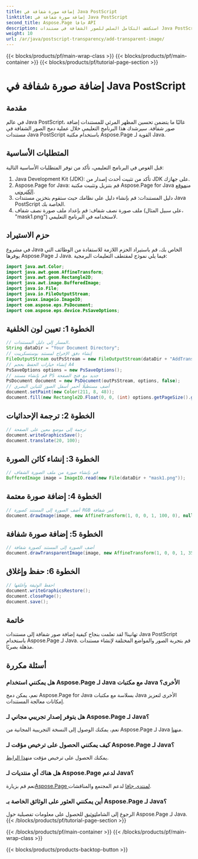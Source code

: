 ```yaml
---
title: إضافة صورة شفافة في Java PostScript
linktitle: إضافة صورة شفافة في Java PostScript
second_title: Aspose.Page جافا API
description: استكشف التكامل السلس للصور الشفافة في مستندات Java PostScript باستخدام Aspose.Page لـ Java. ارفع مستوى تصورات المستندات الخاصة بك دون عناء.
weight: 10
url: /ar/java/postscript-transparency/add-transparent-image/
---
```


{{< blocks/products/pf/main-wrap-class >}}
{{< blocks/products/pf/main-container >}}
{{< blocks/products/pf/tutorial-page-section >}}

# إضافة صورة شفافة في Java PostScript

## مقدمة
في عالم Java PostScript، غالبًا ما يتضمن تحسين المظهر المرئي للمستندات إضافة صور شفافة. سيرشدك هذا البرنامج التعليمي خلال عملية دمج الصور الشفافة في مستندات Java PostScript باستخدام مكتبة Aspose.Page القوية لـ Java.
## المتطلبات الأساسية
قبل الغوص في البرنامج التعليمي، تأكد من توفر المتطلبات الأساسية التالية:
1. Java Development Kit (JDK): تأكد من تثبيت أحدث إصدار من JDK على جهازك.
2.  Aspose.Page for Java: قم بتنزيل وتثبيت مكتبة Aspose.Page for Java من[موقع إلكتروني](https://releases.aspose.com/page/java/).
3. دليل المستندات: قم بإنشاء دليل على نظامك حيث ستقوم بتخزين مستندات Java PostScript الخاصة بك.
4. ملف صورة نصف شفاف: قم بإعداد ملف صورة نصف شفاف (على سبيل المثال، "mask1.png") لاستخدامه في البرنامج التعليمي.
## حزم الاستيراد
في مشروع Java الخاص بك، قم باستيراد الحزم اللازمة للاستفادة من الوظائف التي يوفرها Aspose.Page لـ Java. فيما يلي نموذج لمقتطف التعليمات البرمجية:
```java
import java.awt.Color;
import java.awt.geom.AffineTransform;
import java.awt.geom.Rectangle2D;
import java.awt.image.BufferedImage;
import java.io.File;
import java.io.FileOutputStream;
import javax.imageio.ImageIO;
import com.aspose.eps.PsDocument;
import com.aspose.eps.device.PsSaveOptions;
```
## الخطوة 1: تعيين لون الخلفية
```java
// المسار إلى دليل المستندات.
String dataDir = "Your Document Directory";
// إنشاء دفق الإخراج لمستند بوستسكريبت
FileOutputStream outPsStream = new FileOutputStream(dataDir + "AddTransparentImage_outPS.ps");
// إنشاء خيارات الحفظ بحجم A4
PsSaveOptions options = new PsSaveOptions();
// قم بإنشاء مستند PS جديد مع فتح الصفحة
PsDocument document = new PsDocument(outPsStream, options, false);
// أضف مستطيلًا أحمر أسفل الصور للتباين البصري
document.setPaint(new Color(211, 8, 48));
document.fill(new Rectangle2D.Float(0, 0, (int) options.getPageSize().getWidth(), 300));
```
## الخطوة 2: ترجمة الإحداثيات
```java
// ترجمة إلى موضع معين على الصفحة
document.writeGraphicsSave();
document.translate(20, 100);
```
## الخطوة 3: إنشاء كائن الصورة
```java
// قم بإنشاء صورة من ملف الصورة الشفاف
BufferedImage image = ImageIO.read(new File(dataDir + "mask1.png"));
```
## الخطوة 4: إضافة صورة معتمة
```java
// أضف الصورة إلى المستند كصورة RGB غير شفافة
document.drawImage(image, new AffineTransform(1, 0, 0, 1, 100, 0), null);
```
## الخطوة 5: إضافة صورة شفافة
```java
// أضف الصورة إلى المستند كصورة شفافة
document.drawTransparentImage(image, new AffineTransform(1, 0, 0, 1, 350, 0), 255);
```
## الخطوة 6: حفظ وإغلاق
```java
// احفظ الوثيقة وأغلقها
document.writeGraphicsRestore();
document.closePage();
document.save();
```
## خاتمة
تهانينا! لقد تعلمت بنجاح كيفية إضافة صور شفافة إلى مستندات Java PostScript باستخدام Aspose.Page لـ Java. قم بتجربة الصور والمواضع المختلفة لإنشاء مستندات مذهلة بصريًا.
## أسئلة مكررة
### هل يمكنني استخدام Aspose.Page لـ Java مع مكتبات Java الأخرى؟
نعم، يمكن دمج Aspose.Page for Java بسلاسة مع مكتبات Java الأخرى لتعزيز إمكانات معالجة المستندات.
### هل يتوفر إصدار تجريبي مجاني لـ Aspose.Page لـ Java؟
 نعم، يمكنك الوصول إلى النسخة التجريبية المجانية من Aspose.Page لـ Java من[هنا](https://releases.aspose.com/).
### كيف يمكنني الحصول على ترخيص مؤقت لـ Aspose.Page لـ Java؟
 يمكنك الحصول على ترخيص مؤقت من[هذا الرابط](https://purchase.aspose.com/temporary-license/).
### هل هناك أي منتديات لـ Aspose.Page لدعم Java؟
 نعم قم بزيارة[Aspose.Page لمنتدى جافا](https://forum.aspose.com/c/page/39) لدعم المجتمع والمناقشات.
### أين يمكنني العثور على الوثائق الخاصة بـ Aspose.Page لـ Java؟
 الرجوع إلى الشامل[توثيق](https://reference.aspose.com/page/java/) للحصول على معلومات تفصيلية حول Aspose.Page لـ Java.
{{< /blocks/products/pf/tutorial-page-section >}}

{{< /blocks/products/pf/main-container >}}
{{< /blocks/products/pf/main-wrap-class >}}

{{< blocks/products/products-backtop-button >}}
